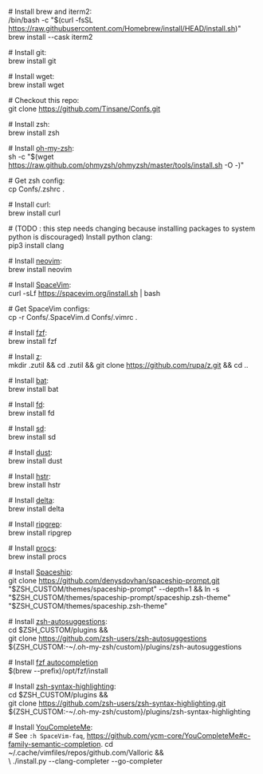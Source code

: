 \# Install brew and iterm2:  
/bin/bash -c "$(curl -fsSL https://raw.githubusercontent.com/Homebrew/install/HEAD/install.sh)"  
brew install --cask iterm2

\# Install git:  
brew install git

\# Install wget:  
brew install wget  

\# Checkout this repo:  
git clone https://github.com/Tinsane/Confs.git

\# Install zsh:  
brew install zsh

\# Install [oh-my-zsh](https://ohmyz.sh/#install):  
sh -c "$(wget https://raw.github.com/ohmyzsh/ohmyzsh/master/tools/install.sh -O -)"  

\# Get zsh config:  
cp Confs/.zshrc .

\# Install curl:  
brew install curl

\# (TODO : this step needs changing because installing packages to system python is discouraged) Install python clang:  
pip3 install clang

\# Install [neovim](https://github.com/neovim/neovim/wiki/Installing-Neovim):  
brew install neovim

\# Install [SpaceVim](https://spacevim.org/quick-start-guide/):  
curl -sLf https://spacevim.org/install.sh | bash

\# Get SpaceVim configs:  
cp -r Confs/.SpaceVim.d Confs/.vimrc .

\# Install [fzf](https://github.com/junegunn/fzf#installation):  
brew install fzf

\# Install [z](https://github.com/rupa/z):  
mkdir .zutil && cd .zutil && git clone https://github.com/rupa/z.git && cd ..

\# Install [bat](https://github.com/sharkdp/bat):  
brew install bat

\# Install [fd](https://github.com/sharkdp/fd):  
brew install fd

\# Install [sd](https://github.com/chmln/sd):  
brew install sd

\# Install [dust](https://github.com/bootandy/dust):  
brew install dust

\# Install [hstr](https://github.com/dvorka/hstr):  
brew install hstr

\# Install [delta](https://github.com/dandavison/delta):  
brew install delta

\# Install [ripgrep](https://github.com/BurntSushi/ripgrep):  
brew install ripgrep

\# Install [procs](https://github.com/dalance/procs):  
brew install procs

\# Install [Spaceship](https://github.com/denysdovhan/spaceship-prompt):  
git clone https://github.com/denysdovhan/spaceship-prompt.git "$ZSH_CUSTOM/themes/spaceship-prompt" --depth=1 &&  
ln -s "$ZSH_CUSTOM/themes/spaceship-prompt/spaceship.zsh-theme" "$ZSH_CUSTOM/themes/spaceship.zsh-theme"

\# Install [zsh-autosuggestions](https://github.com/zsh-users/zsh-autosuggestions/blob/master/INSTALL.md#oh-my-zsh):  
cd $ZSH_CUSTOM/plugins &&  
git clone https://github.com/zsh-users/zsh-autosuggestions ${ZSH_CUSTOM:-~/.oh-my-zsh/custom}/plugins/zsh-autosuggestions

\# Install [fzf autocompletion](https://github.com/junegunn/fzf#using-homebrew)  
$(brew --prefix)/opt/fzf/install

\# Install [zsh-syntax-highlighting](https://github.com/zsh-users/zsh-syntax-highlighting/blob/master/INSTALL.md#oh-my-zsh):  
cd $ZSH_CUSTOM/plugins &&  
git clone https://github.com/zsh-users/zsh-syntax-highlighting.git ${ZSH_CUSTOM:-~/.oh-my-zsh/custom}/plugins/zsh-syntax-highlighting

\# Install [YouCompleteMe](https://github.com/ycm-core/YouCompleteMe#macos):  
\# See `:h SpaceVim-faq`, https://github.com/ycm-core/YouCompleteMe#c-family-semantic-completion. 
cd ~/.cache/vimfiles/repos/github.com/Valloric &&  
  \\ ./install.py --clang-completer --go-completer
